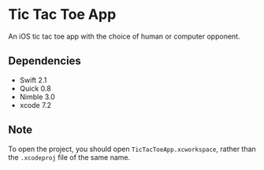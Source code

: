 # Tic Tac Toe App

An iOS tic tac toe app with the choice of human or computer opponent.

## Dependencies
- Swift 2.1
- Quick 0.8
- Nimble 3.0
- xcode 7.2

## Note
To open the project, you should open ```TicTacToeApp.xcworkspace```, rather than the ```.xcodeproj``` file of the same name.